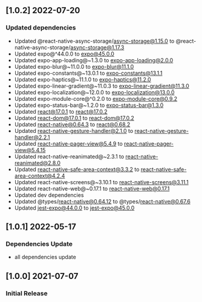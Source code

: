 ## [1.0.2] 2022-07-20

### Updated dependencies

- Updated @react-native-async-storage/async-storage@1.15.0 to @react-native-async-storage/async-storage@1.17.3
- Updated expo@^44.0.0 to expo@45.0.0
- Updated expo-app-loading@~1.3.0 to expo-app-loading@2.0.0
- Updated expo-blur@~11.0.0 to expo-blur@11.1.0
- Updated expo-constants@~13.0.1 to expo-constants@13.1.1
- Updated expo-haptics@~11.1.0 to expo-haptics@11.2.0
- Updated expo-linear-gradient@~11.0.3 to expo-linear-gradient@11.3.0
- Updated expo-localization@~12.0.0 to expo-localization@13.0.0
- Updated expo-module-core@^0.2.0 to expo-module-core@0.9.2
- Updated expo-status-bar@~1.2.0 to expo-status-bar@1.3.0
- Updated react@17.0.1 to react@17.0.2
- Updated react-dom@17.0.1 to react-dom@17.0.2
- Updated react-native@0.64.3 to react@0.68.2
- Updated react-native-gesture-handler@2.1.0 to react-native-gesture-handler@2.2.1
- Updated react-native-pager-view@5.4.9 to react-native-pager-view@5.4.15
- Updated react-native-reanimated@~2.3.1 to react-native-reanimated@2.8.0
- Updated react-native-safe-area-context@3.3.2 to react-native-safe-area-context@4.2.4
- Updated react-native-screens@~3.10.1 to react-native-screens@3.11.1
- Updated react-native-web@~0.17.1 to react-native-web@0.17.1
- Updated dev dependencies
- Updated @types/react-native@0.64.12 to @types/react-native@0.67.6
- Updated jest-expo@44.0.0 to jest-expo@45.0.0

## [1.0.1] 2022-05-17

### Dependencies Update

- all dependencies update

## [1.0.0] 2021-07-07

### Initial Release
